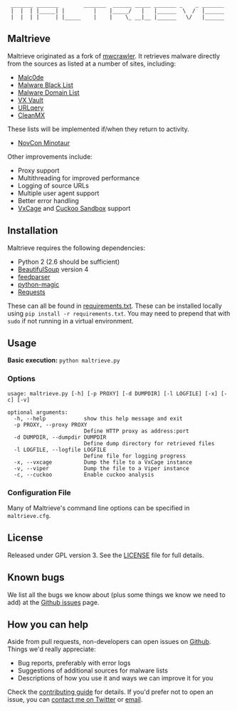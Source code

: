 ```
 _______ _______        _______  ______ _____ _______ _    _ _______
 |  |  | |_____| |         |    |_____/   |   |______  \  /  |______
 |  |  | |     | |_____    |    |    \_ __|__ |______   \/   |______

```

## Maltrieve

Maltrieve originated as a fork of [mwcrawler](https://github.com/ricardo-dias/mwcrawler). It retrieves malware directly from the sources as listed at a number of sites, including:

* [Malc0de](http://malc0de.com/rss)
* [Malware Black List](http://www.malwareblacklist.com/mbl.xml)
* [Malware Domain List](http://www.malwaredomainlist.com/hostslist/mdl.xml)
* [VX Vault](http://vxvault.siri-urz.net/URL_List.php)
* [URLqery](http://urlquery.net/)
* [CleanMX](http://support.clean-mx.de/clean-mx/xmlviruses.php?)

These lists will be implemented if/when they return to activity.

* [NovCon Minotaur](http://minotauranalysis.com/malwarelist-urls.aspx)

Other improvements include:

* Proxy support
* Multithreading for improved performance
* Logging of source URLs
* Multiple user agent support
* Better error handling
* [VxCage](https://github.com/botherder/vxcage) and [Cuckoo Sandbox](http://www.cuckoosandbox.org) support


## Installation

Maltrieve requires the following dependencies:

* Python 2 (2.6 should be sufficient)
* [BeautifulSoup](http://www.crummy.com/software/BeautifulSoup/) version 4
* [feedparser](https://pypi.python.org/pypi/feedparser)
* [python-magic](https://pypi.python.org/pypi/python-magic/)
* [Requests](http://www.python-requests.org)

These can all be found in [requirements.txt](./requirements.txt). These can be installed locally using ```pip install -r requirements.txt```. You may need to prepend that with ```sudo``` if not running in a virtual environment.

## Usage

__Basic execution:__ ```python maltrieve.py```

### Options
```
usage: maltrieve.py [-h] [-p PROXY] [-d DUMPDIR] [-l LOGFILE] [-x] [-c] [-v]

optional arguments:
  -h, --help            show this help message and exit
  -p PROXY, --proxy PROXY
                        Define HTTP proxy as address:port
  -d DUMPDIR, --dumpdir DUMPDIR
                        Define dump directory for retrieved files
  -l LOGFILE, --logfile LOGFILE
                        Define file for logging progress
  -x, --vxcage          Dump the file to a VxCage instance
  -v, --viper           Dump the file to a Viper instance
  -c, --cuckoo          Enable cuckoo analysis
```

### Configuration File
Many of Maltrieve's command line options can be specified in ```maltrieve.cfg```.


## License

Released under GPL version 3. See the [LICENSE](./LICENSE) file for full details.


## Known bugs

We list all the bugs we know about (plus some things we know we need to add) at the [Github issues](https://github.com/technoskald/maltrieve/issues) page.


## How you can help

Aside from pull requests, non-developers can open issues on [Github](https://github.com/technoskald/maltrieve). Things we'd really appreciate:

* Bug reports, preferably with error logs
* Suggestions of additional sources for malware lists
* Descriptions of how you use it and ways we can improve it for you

Check the [contributing guide](./CONTRIBUTING.md) for details. If you'd prefer not to open an issue, you can [contact me on Twitter](https://twitter.com/kylemaxwell) or [email](mailto:krmaxwell@gmail.com).
